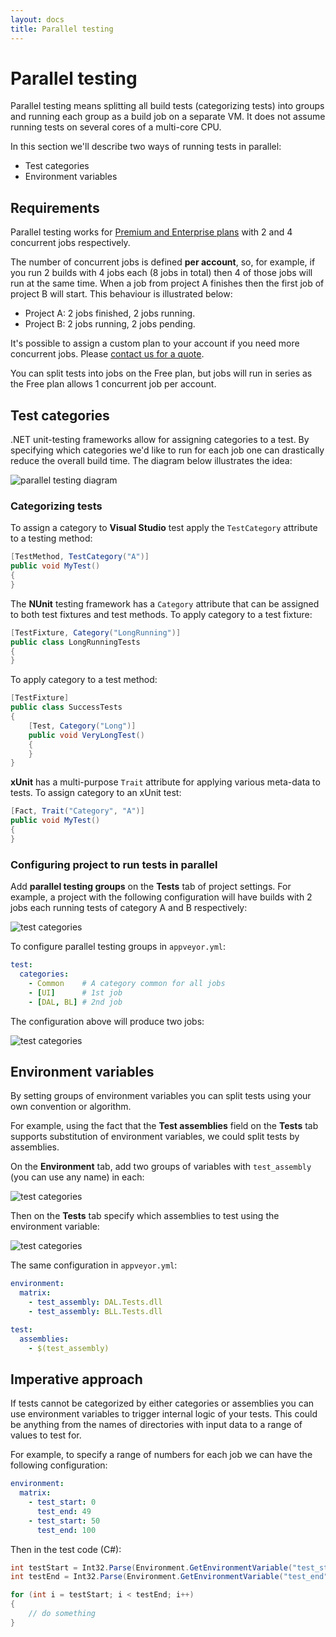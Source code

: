 ```yaml
---
layout: docs
title: Parallel testing
---
```


# Parallel testing

Parallel testing means splitting all build tests (categorizing tests) into groups and running each group as a build job on a separate VM. It does not assume running tests on several cores of a multi-core CPU.

In this section we'll describe two ways of running tests in parallel:

* Test categories
* Environment variables

## Requirements

Parallel testing works for [Premium and Enterprise plans](/pricing/) with 2 and 4 concurrent jobs respectively.

The number of concurrent jobs is defined **per account**, so, for example, if you run 2 builds with 4 jobs each (8 jobs in total) then 4 of those jobs will run at the same time. When a job from project A finishes then the first job of project B will start. This behaviour is illustrated below:

* Project A: 2 jobs finished, 2 jobs running.
* Project B: 2 jobs running, 2 jobs pending.

It's possible to assign a custom plan to your account if you need more concurrent jobs. Please [contact us for a quote](mailto:team@appveyor.com).

You can split tests into jobs on the Free plan, but jobs will run in series as the Free plan allows 1 concurrent job per account.

## Test categories

.NET unit-testing frameworks allow for assigning categories to a test. By specifying which categories we'd like to run for each job one can drastically reduce the overall build time. The diagram below illustrates the idea:

![parallel testing diagram](/assets/img/docs/parallel-testing-diagram.png)

### Categorizing tests

To assign a category to **Visual Studio** test apply the `TestCategory` attribute to a testing method:

```csharp
[TestMethod, TestCategory("A")]
public void MyTest()
{
}
```

The **NUnit** testing framework has a `Category` attribute that can be assigned to both test fixtures and test methods. To apply category to a test fixture:

```csharp
[TestFixture, Category("LongRunning")]
public class LongRunningTests
{
}
```

To apply category to a test method:

```csharp
[TestFixture]
public class SuccessTests
{
    [Test, Category("Long")]
    public void VeryLongTest()
    {
    }
}
```

**xUnit** has a multi-purpose `Trait` attribute for applying various meta-data to tests. To assign category to an xUnit test:

```csharp
[Fact, Trait("Category", "A")]
public void MyTest()
{
}
```

### Configuring project to run tests in parallel

Add **parallel testing groups** on the **Tests** tab of project settings. For example, a project with the following configuration will have builds with 2 jobs each running tests of category A and B respectively:

![test categories](/assets/img/docs/test-categories.png)

To configure parallel testing groups in `appveyor.yml`:

```yaml
test:
  categories:
    - Common    # A category common for all jobs
    - [UI]      # 1st job
    - [DAL, BL] # 2nd job
```

The configuration above will produce two jobs:

![test categories](/assets/img/docs/parallel-testing-jobs.png)


## Environment variables

By setting groups of environment variables you can split tests using your own convention or algorithm.

For example, using the fact that the **Test assemblies** field on the **Tests** tab supports substitution of environment variables, we could split tests by assemblies.

On the **Environment** tab, add two groups of variables with `test_assembly` (you can use any name) in each:

![test categories](/assets/img/docs/environment-variables-groups.png)

Then on the **Tests** tab specify which assemblies to test using the environment variable:

![test categories](/assets/img/docs/test-assemblies.png)

The same configuration in `appveyor.yml`:

```yaml
environment:
  matrix:
    - test_assembly: DAL.Tests.dll
    - test_assembly: BLL.Tests.dll

test:
  assemblies:
    - $(test_assembly)
```

## Imperative approach

If tests cannot be categorized by either categories or assemblies you can use environment variables to trigger internal logic of your tests. This could be anything from the names of directories with input data to a range of values to test for.

For example, to specify a range of numbers for each job we can have the following configuration:

```yaml
environment:
  matrix:
    - test_start: 0
      test_end: 49
    - test_start: 50
      test_end: 100
```

Then in the test code (C#):

```csharp
int testStart = Int32.Parse(Environment.GetEnvironmentVariable("test_start"));
int testEnd = Int32.Parse(Environment.GetEnvironmentVariable("test_end"));

for (int i = testStart; i < testEnd; i++)
{
    // do something
}
```
